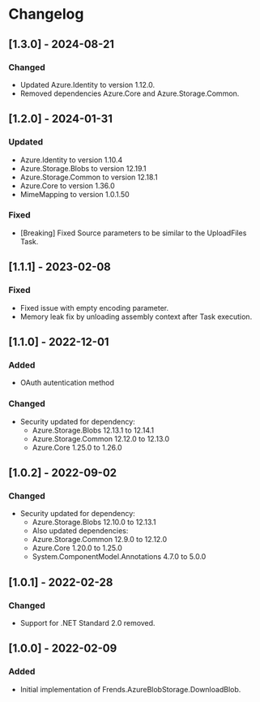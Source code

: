 # Changelog

## [1.3.0] - 2024-08-21
### Changed
- Updated Azure.Identity to version 1.12.0.
- Removed dependencies Azure.Core and Azure.Storage.Common.

## [1.2.0] - 2024-01-31
### Updated
- Azure.Identity to version 1.10.4
- Azure.Storage.Blobs to version 12.19.1
- Azure.Storage.Common to version 12.18.1
- Azure.Core to version 1.36.0
- MimeMapping to version 1.0.1.50
### Fixed
- [Breaking] Fixed Source parameters to be similar to the UploadFiles Task.

## [1.1.1] - 2023-02-08
### Fixed
- Fixed issue with empty encoding parameter.
- Memory leak fix by unloading assembly context after Task execution.

## [1.1.0] - 2022-12-01
### Added
- OAuth autentication method
### Changed
- Security updated for dependency:
	- Azure.Storage.Blobs 12.13.1 to 12.14.1
	- Azure.Storage.Common 12.12.0 to 12.13.0
	- Azure.Core 1.25.0 to 1.26.0

## [1.0.2] - 2022-09-02
### Changed
- Security updated for dependency:
	- Azure.Storage.Blobs 12.10.0 to 12.13.1
	- Also updated dependencies:
	- Azure.Storage.Common 12.9.0 to 12.12.0
	- Azure.Core 1.20.0 to 1.25.0
	- System.ComponentModel.Annotations 4.7.0 to 5.0.0

## [1.0.1] - 2022-02-28
### Changed
- Support for .NET Standard 2.0 removed.

## [1.0.0] - 2022-02-09
### Added
- Initial implementation of Frends.AzureBlobStorage.DownloadBlob.
